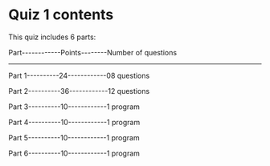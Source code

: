 # Quiz 1 contents

This quiz includes 6 parts:


Part------------Points--------Number of questions

------------------------------------------------------

Part 1----------24------------08 questions

Part 2----------36------------12 questions

Part 3----------10------------1 program

Part 4----------10------------1 program

Part 5----------10------------1 program

Part 6----------10------------1 program